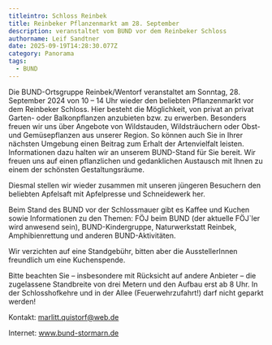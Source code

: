 ```yaml
---
titleintro: Schloss Reinbek
title: Reinbeker Pflanzenmarkt am 28. September
description: veranstaltet vom BUND vor dem Reinbeker Schloss
authorname: Leif Sandtner
date: 2025-09-19T14:28:30.077Z
category: Panorama
tags:
  - BUND
---
```

Die BUND-Ortsgruppe Reinbek/Wentorf veranstaltet am Sonntag, 28. September 2024 von 10 – 14 Uhr wieder den beliebten Pflanzenmarkt vor dem Reinbeker Schloss. Hier besteht die Möglichkeit, von privat an privat Garten- oder Balkonpflanzen anzubieten bzw. zu erwerben. Besonders freuen wir uns über Angebote von Wildstauden, Wildsträuchern oder Obst- und Gemüsepflanzen aus unserer Region. So können auch Sie in Ihrer nächsten Umgebung einen Beitrag zum Erhalt der Artenvielfalt leisten. Informationen dazu halten wir an unserem BUND-Stand für Sie bereit. Wir freuen uns auf einen pflanzlichen und gedanklichen Austausch mit Ihnen zu einem der schönsten Gestaltungsräume. 

Diesmal stellen wir wieder zusammen mit unseren jüngeren Besuchern den beliebten Apfelsaft mit Apfelpresse und Schneidewerk her. 

Beim Stand des BUND vor der Schlossmauer gibt es Kaffee und Kuchen sowie Informationen zu den Themen: FÖJ beim BUND (der aktuelle FÖJ`ler wird anwesend sein), BUND-Kindergruppe, Naturwerkstatt Reinbek, Amphibienrettung und anderen BUND-Aktivitäten. 

Wir verzichten auf eine Standgebühr, bitten aber die AusstellerInnen freundlich um eine Kuchenspende.

Bitte beachten Sie – insbesondere mit Rücksicht auf andere Anbieter – die zugelassene Standbreite von drei Metern und den Aufbau erst ab 8 Uhr. In der Schlosshofkehre und in der Allee (Feuerwehrzufahrt!) darf nicht geparkt werden!

Kontakt: marlitt.quistorf@web.de

Internet: www.bund-stormarn.de